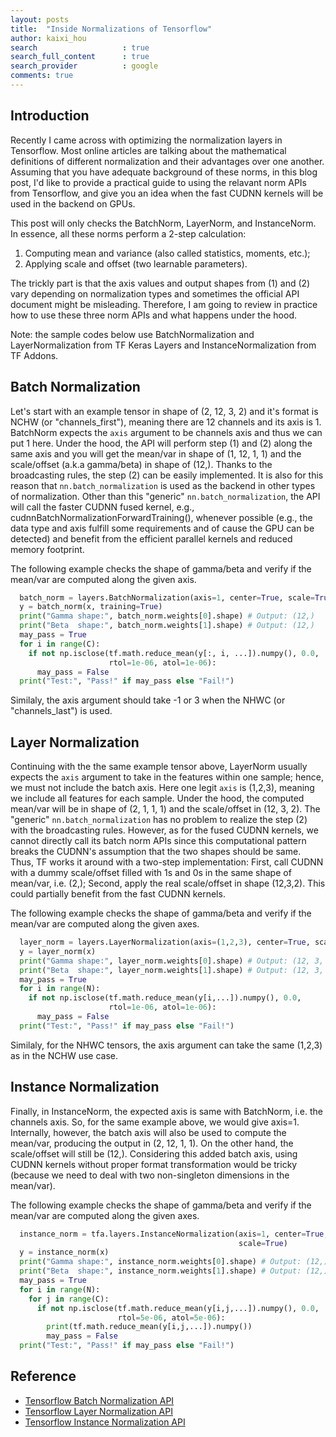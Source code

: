 ```yaml
---
layout: posts
title:  "Inside Normalizations of Tensorflow"
author: kaixi_hou
search                   : true
search_full_content      : true
search_provider          : google
comments: true
---
```

## Introduction
Recently I came across with optimizing the normalization layers in Tensorflow.
Most online articles are talking about the mathematical definitions of different 
normalization and their advantages over one another. Assuming that you have
adequate background of these norms, in this blog post, I'd like to provide a
practical guide to using the relavant norm APIs from Tensorflow, and give you an
idea when the fast CUDNN kernels will be used in the backend on GPUs.

This post will only checks the BatchNorm, LayerNorm, and InstanceNorm. In
essence, all these norms perform a 2-step calculation:
1. Computing mean and variance (also called statistics, moments, etc.);
2. Applying scale and offset (two learnable parameters).

The trickly part is that the axis values and output
shapes from (1) and (2) vary depending on normalization types and sometimes the
official API document might be misleading. Therefore, I am going to review in
practice how to use these three norm APIs and what happens under the hood.

Note: the sample codes below use BatchNormalization and LayerNormalization from
TF Keras Layers and InstanceNormalization from TF Addons.

## Batch Normalization
Let's start with an example tensor in shape of (2, 12, 3, 2) and it's format is
NCHW (or "channels_first"), meaning there are 12 channels and its axis is 1.
BatchNorm expects the `axis` argument to be channels axis and thus we can put 1
here. Under the hood, the API will perform step (1) and (2) along the same axis
and you will get the mean/var in shape of (1, 12, 1, 1) and the scale/offset
(a.k.a gamma/beta) in shape of (12,). Thanks to the broadcasting rules, the step
(2) can be easily implemented. It is also for this reason that
`nn.batch_normalization` is used as the backend in other types of normalization.
Other than this "generic" `nn.batch_normalization`, the API will call the faster
CUDNN fused kernel, e.g., cudnnBatchNormalizationForwardTraining(), whenever
possible (e.g., the data type and axis fulfill some requirements and of cause
the GPU can be detected) and benefit from the efficient parallel kernels and
reduced memory footprint.

The following example checks the shape of gamma/beta and verify if the mean/var
are computed along the given axis.
```python
  batch_norm = layers.BatchNormalization(axis=1, center=True, scale=True)
  y = batch_norm(x, training=True)
  print("Gamma shape:", batch_norm.weights[0].shape) # Output: (12,)
  print("Beta  shape:", batch_norm.weights[1].shape) # Output: (12,) 
  may_pass = True
  for i in range(C):
    if not np.isclose(tf.math.reduce_mean(y[:, i, ...]).numpy(), 0.0,
                      rtol=1e-06, atol=1e-06):
      may_pass = False
  print("Test:", "Pass!" if may_pass else "Fail!")
```

Similaly, the axis argument should take -1 or 3 when the NHWC (or
"channels_last") is used.

## Layer Normalization
Continuing with the the same example tensor above, LayerNorm usually expects
the `axis` argument to take in the features within one sample; hence, we must
not include the batch axis. Here one legit `axis` is (1,2,3), meaning we include
all features for each sample. Under the hood, the computed mean/var will be in
shape of (2, 1, 1, 1) and the scale/offset in (12, 3, 2). The "generic"
`nn.batch_normalization` has no problem to realize the step (2) with the
broadcasting rules. However, as for the fused CUDNN kernels, we cannot directly
call its batch norm APIs since this computational pattern breaks the CUDNN's
assumption that the two shapes should be same. Thus, TF works it around with a
two-step implementation: First, call CUDNN with a dummy scale/offset filled with
1s and 0s in the same shape of mean/var, i.e. (2,); Second, apply the real
scale/offset in shape (12,3,2). This could partially benefit from the fast CUDNN
kernels.

The following example checks the shape of gamma/beta and verify if the mean/var
are computed along the given axes.
```python
  layer_norm = layers.LayerNormalization(axis=(1,2,3), center=True, scale=True)
  y = layer_norm(x)
  print("Gamma shape:", layer_norm.weights[0].shape) # Output: (12, 3, 2)
  print("Beta  shape:", layer_norm.weights[1].shape) # Output: (12, 3, 2)
  may_pass = True
  for i in range(N):
    if not np.isclose(tf.math.reduce_mean(y[i,...]).numpy(), 0.0,
                      rtol=1e-06, atol=1e-06):
      may_pass = False
  print("Test:", "Pass!" if may_pass else "Fail!")
```

Similaly, for the NHWC tensors, the axis argument can take the same (1,2,3) as
in the NCHW use case.

## Instance Normalization
Finally, in InstanceNorm, the expected axis is same with BatchNorm, i.e. the
channels axis. So, for the same example above, we would give axis=1. Internally,
however, the batch axis will also be used to compute the mean/var, producing the
output in (2, 12, 1, 1). On the other hand, the scale/offset will still be
(12,). Considering this added batch axis, using CUDNN kernels without proper
format transformation would be tricky (because we need to deal with two
non-singleton dimensions in the mean/var).

The following example checks the shape of gamma/beta and verify if the mean/var
are computed along the given axes.
```python
  instance_norm = tfa.layers.InstanceNormalization(axis=1, center=True,
                                                   scale=True)
  y = instance_norm(x)
  print("Gamma shape:", instance_norm.weights[0].shape) # Output: (12,)
  print("Beta  shape:", instance_norm.weights[1].shape) # Output: (12,)
  may_pass = True
  for i in range(N):
    for j in range(C):
      if not np.isclose(tf.math.reduce_mean(y[i,j,...]).numpy(), 0.0,
                        rtol=5e-06, atol=5e-06):
        print(tf.math.reduce_mean(y[i,j,...]).numpy())
        may_pass = False
  print("Test:", "Pass!" if may_pass else "Fail!")
```

## Reference
* [Tensorflow Batch Normalization API](https://www.tensorflow.org/api_docs/python/tf/keras/layers/BatchNormalization)
* [Tensorflow Layer Normalization API](https://www.tensorflow.org/api_docs/python/tf/keras/layers/LayerNormalization)
* [Tensorflow Instance Normalization API](https://www.tensorflow.org/addons/api_docs/python/tfa/layers/InstanceNormalization)

